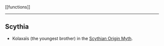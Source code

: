 [[functions]]

---

## Scythia

- Kolaxaïs (the youngest brother) in the [Scythian Origin Myth](scythian-origin-myth.md).
